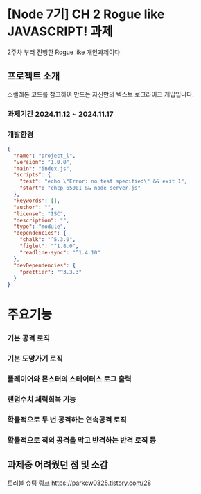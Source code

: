 # [Node 7기] CH 2 Rogue like JAVASCRIPT! 과제
2주차 부터 진행한 Rogue like 개인과제이다

## 프로젝트 소개
스켈레톤 코드를 참고하여 만드는 자신만의 텍스트 로그라이크 게입입니다.

### 과제기간 2024.11.12 ~ 2024.11.17

### 개발환경
```JSON
{
  "name": "project_l",
  "version": "1.0.0",
  "main": "index.js",
  "scripts": {
    "test": "echo \"Error: no test specified\" && exit 1",
    "start": "chcp 65001 && node server.js"
  },
  "keywords": [],
  "author": "",
  "license": "ISC",
  "description": "",
  "type": "module",
  "dependencies": {
    "chalk": "^5.3.0",
    "figlet": "^1.8.0",
    "readline-sync": "^1.4.10"
  },
  "devDependencies": {
    "prettier": "^3.3.3"
  }
}
```

# 주요기능 
### 기본 공격 로직
### 기본 도망가기 로직
### 플레이어와 몬스터의 스테이터스 로그 출력
### 랜덤수치 체력회복 기능
### 확률적으로 두 번 공격하는 연속공격 로직
### 확률적으로 적의 공격을 막고 반격하는 반격 로직 등


## 과제중 어려웠던 점 및 소감
트러블 슈팅 링크 https://parkcw0325.tistory.com/28

